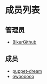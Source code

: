 # 成员列表
## 管理员
- [BikerGithub](https://github.com/BikerGitHub "张瀚之")
## 成员
- [puppet-dream](https://github.com/puppet-dream "徐咏樟")
- [owoooooo](https://github.com/owoooooo "陈浩轩")
